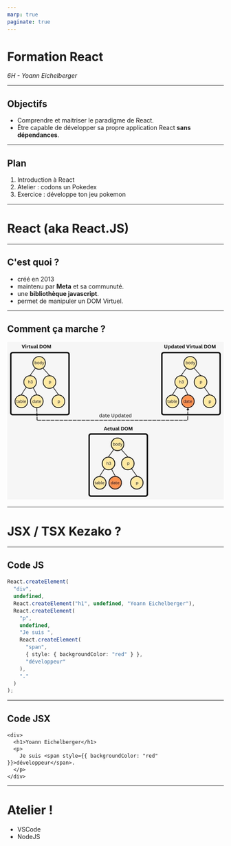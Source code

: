```yaml
---
marp: true
paginate: true
---
```


# Formation React

_6H - Yoann Eichelberger_

---

## Objectifs

- Comprendre et maitriser le paradigme de React.
- Être capable de développer sa propre application React **sans dépendances**.

---

## Plan

1. Introduction à React
2. Atelier : codons un Pokedex
3. Exercice : développe ton jeu pokemon

---

# React (aka React.JS)

---

## C'est quoi ?

- créé en 2013
- maintenu par **Meta** et sa communuté.
- une **bibliothèque javascript**.
- permet de manipuler un DOM Virtuel.

---

## Comment ça marche ?

![img](img/virtual-dom.png)

---

# JSX / TSX Kezako ?

---

## Code JS

```ts
React.createElement(
  "div",
  undefined,
  React.createElement("h1", undefined, "Yoann Eichelberger"),
  React.createElement(
    "p",
    undefined,
    "Je suis ",
    React.createElement(
      "span",
      { style: { backgroundColor: "red" } },
      "développeur"
    ),
    "."
  )
);
```

---

## Code JSX

```tsx
<div>
  <h1>Yoann Eichelberger</h1>
  <p>
    Je suis <span style={{ backgroundColor: "red" }}>développeur</span>.
  </p>
</div>
```

---

# Atelier !

- VSCode
- NodeJS
